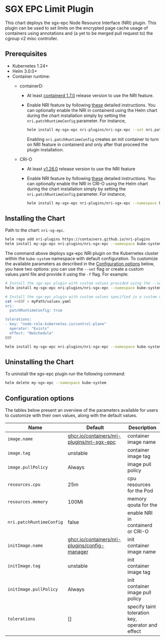 # SGX EPC Limit Plugin

This chart deploys the sgx-epc Node Resource Interface (NRI) plugin. This plugin
can be used to set limits on the encrypted page cache usage of containers using
annotations and (a yet to be merged pull request to) the cgroup v2 misc controller.

## Prerequisites

- Kubernetes 1.24+
- Helm 3.0.0+
- Container runtime:
    - containerD:
        - At least [containerd 1.7.0](https://github.com/containerd/containerd/releases/tag/v1.7.0)
            release version to use the NRI feature.

        - Enable NRI feature by following [these](https://github.com/containerd/containerd/blob/main/docs/NRI.md#enabling-nri-support-in-containerd)
          detailed instructions. You can optionally enable the NRI in containerd using the Helm chart
          during the chart installation simply by setting the `nri.patchRuntimeConfig` parameter.
          For instance,

          ```sh
          helm install my-sgx-epc nri-plugins/nri-sgx-epc --set nri.patchRuntimeConfig=true --namespace kube-system
          ```

          Enabling `nri.patchRuntimeConfig` creates an init container to turn on
          NRI feature in containerd and only after that proceed the plugin installation.

    - CRI-O
        - At least [v1.26.0](https://github.com/cri-o/cri-o/releases/tag/v1.26.0) release version to
            use the NRI feature
        - Enable NRI feature by following [these](https://github.com/cri-o/cri-o/blob/main/docs/crio.conf.5.md#crionri-table) detailed instructions.
          You can optionally enable the NRI in CRI-O using the Helm chart
          during the chart installation simply by setting the `nri.patchRuntimeConfig` parameter.
          For instance,

          ```sh
          helm install my-sgx-epc nri-plugins/nri-sgx-epc --namespace kube-system --set nri.patchRuntimeConfig=true
          ```

## Installing the Chart

Path to the chart: `nri-sg-epc`.

```sh
helm repo add nri-plugins https://containers.github.io/nri-plugins
helm install my-sgx-epc nri-plugins/nri-sgx-epc --namespace kube-system
```

The command above deploys sgx-epc NRI plugin on the Kubernetes cluster within the
`kube-system` namespace with default configuration. To customize the available parameters
as described in the [Configuration options]( #configuration-options) below, you have two
options: you can use the `--set` flag or create a custom values.yaml file and provide it
using the `-f` flag. For example:

```sh
# Install the sgx-epc plugin with custom values provided using the --set option
helm install my-sgx-epc nri-plugins/nri-sgx-epc --namespace kube-system --set nri.patchRuntimeConfig=true
```

```sh
# Install the sgx-epc plugin with custom values specified in a custom values.yaml file
cat <<EOF > myPath/values.yaml
nri:
  patchRuntimeConfig: true

tolerations:
- key: "node-role.kubernetes.io/control-plane"
  operator: "Exists"
  effect: "NoSchedule"
EOF

helm install my-sgx-epc nri-plugins/nri-sgx-epc --namespace kube-system -f myPath/values.yaml
```

## Uninstalling the Chart

To uninstall the sgx-epc plugin run the following command:

```sh
helm delete my-sgx-epc --namespace kube-system
```

## Configuration options

The tables below present an overview of the parameters available for users to customize with their own values,
along with the default values.

| Name                     | Default                                                                                                                       | Description                                          |
| ------------------------ | ----------------------------------------------------------------------------------------------------------------------------- | ---------------------------------------------------- |
| `image.name`             | [ghcr.io/containers/nri-plugins/nri-sgx-epc](https://ghcr.io/containers/nri-plugins/nri-sgx-epc)                                | container image name                                 |
| `image.tag`              | unstable                                                                                                                      | container image tag                                  |
| `image.pullPolicy`       | Always                                                                                                                        | image pull policy                                    |
| `resources.cpu`          | 25m                                                                                                                           | cpu resources for the Pod                            |
| `resources.memory`       | 100Mi                                                                                                                         | memory qouta for the                                 |
| `nri.patchRuntimeConfig` | false                                                                                                                         | enable NRI in containerd or CRI-O                    |
| `initImage.name`         | [ghcr.io/containers/nri-plugins/config-manager](https://ghcr.io/containers/nri-plugins/config-manager)                                | init container image name                            |
| `initImage.tag`          | unstable                                                                                                                      | init container image tag                             |
| `initImage.pullPolicy`   | Always                                                                                                                        | init container image pull policy                     |
| `tolerations`            | []                                                                                                                            | specify taint toleration key, operator and effect    |
